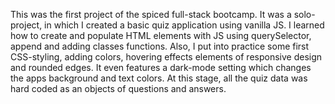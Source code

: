 This was the first project of the spiced full-stack bootcamp. It was a solo-project, in which I created a basic quiz application using vanilla JS.
I learned how to create and populate HTML elements with JS using querySelector, append and adding classes functions.
Also, I put into practice some first CSS-styling, adding colors, hovering effects elements of responsive design and rounded edges. It even features a dark-mode setting which changes the apps background and text colors.
At this stage, all the quiz data was hard coded as an objects of questions and answers.
